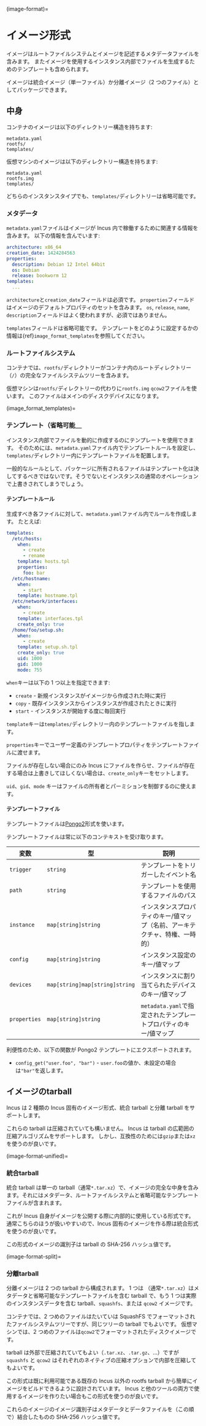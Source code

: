 (image-format)=
# イメージ形式

イメージはルートファイルシステムとイメージを記述するメタデータファイルを含みます。
またイメージを使用するインスタンス内部でファイルを生成するためのテンプレートも含められます。

イメージは統合イメージ（単一ファイル）か分離イメージ（2 つのファイル）としてパッケージできます。

## 中身

コンテナのイメージは以下のディレクトリー構造を持ちます:

```
metadata.yaml
rootfs/
templates/
```

仮想マシンのイメージは以下のディレクトリー構造を持ちます:

```
metadata.yaml
rootfs.img
templates/
```

どちらのインスタンスタイプでも、`templates/`ディレクトリーは省略可能です。

### メタデータ

`metadata.yaml`ファイルはイメージが Incus 内で稼働するために関連する情報を含みます。
以下の情報を含んでいます:

```yaml
architecture: x86_64
creation_date: 1424284563
properties:
  description: Debian 12 Intel 64bit
  os: Debian
  release: bookworm 12
templates:
  ...
```

`architecture`と`creation_date`フィールドは必須です。
`properties`フィールドはイメージのデフォルトプロパティのセットを含みます。
`os`, `release`, `name`, `description`フィールドはよく使われますが、必須ではありません。

`templates`フィールドは省略可能です。
テンプレートをどのように設定するかの情報は{ref}`image_format_templates`を参照してください。

### ルートファイルシステム

コンテナでは、`rootfs/`ディレクトリーがコンテナ内のルートディレクトリー（`/`）の完全なファイルシステムツリーを含みます。

仮想マシンは`rootfs/`ディレクトリーの代わりに`rootfs.img` `qcow2`ファイルを使います。
このファイルはメインのディスクデバイスになります。

(image_format_templates)=
### テンプレート（省略可能＿

インスタンス内部でファイルを動的に作成するのにテンプレートを使用できます。
そのためには、`metadata.yaml`ファイル内でテンプレートルールを設定し、`templates/`ディレクトリー内にテンプレートファイルを配置します。

一般的なルールとして、パッケージに所有されるファイルはテンプレート化は決してするべきではないです。そうでないとインスタンスの通常のオペレーションで上書きされてしまうでしょう。

#### テンプレートルール

生成すべき各ファイルに対して、`metadata.yaml`ファイル内でルールを作成します。
たとえば:

```yaml
templates:
  /etc/hosts:
    when:
      - create
      - rename
    template: hosts.tpl
    properties:
      foo: bar
  /etc/hostname:
    when:
      - start
    template: hostname.tpl
  /etc/network/interfaces:
    when:
      - create
    template: interfaces.tpl
    create_only: true
  /home/foo/setup.sh:
    when:
      - create
    template: setup.sh.tpl
    create_only: true
    uid: 1000
    gid: 1000
    mode: 755
```

`when`キーは以下の 1 つ以上を指定できます:

- `create` - 新規インスタンスがイメージから作成された時に実行
- `copy` - 既存インスタンスからインスタンスが作成されたときに実行
- `start` - インスタンスが開始する度に毎回実行

`template`キーは`templates/`ディレクトリー内のテンプレートファイルを指します。

`properties`キーでユーザー定義のテンプレートプロパティをテンプレートファイルに渡せます。

ファイルが存在しない場合にのみ Incus にファイルを作らせ、ファイルが存在する場合は上書きしてほしくない場合は、`create_only`キーをセットします。

`uid`、`gid`、`mode` キーはファイルの所有者とパーミションを制御するのに使えます。

#### テンプレートファイル

テンプレートファイルは[Pongo2](https://www.schlachter.tech/solutions/pongo2-template-engine/)形式を使います。

テンプレートファイルは常に以下のコンテキストを受け取ります。

| 変数           | 型                               | 説明
| -------------- | -------------------------------- | ------------------------------------------------------------------------------------- |
| `trigger`      | `string`                         | テンプレートをトリガーしたイベント名                                                  |
| `path`         | `string`                         | テンプレートを使用するファイルのパス                                                  |
| `instance`     | `map[string]string`              | インスタンスプロパティのキー/値マップ（名前、アーキテクチャ、特権、一時的）           |
| `config`       | `map[string]string`              | インスタンス設定のキー/値マップ                                                       |
| `devices`      | `map[string]map[string]string`   | インスタンスに割り当てられたデバイスのキー/値マップ                                   |
| `properties`   | `map[string]string`              | `metadata.yaml`で指定されたテンプレートプロパティのキー/値マップ                      |

利便性のため、以下の関数が Pongo2 テンプレートにエクスポートされます。

- `config_get("user.foo", "bar")` - `user.foo`の値か、未設定の場合は`"bar"`を返します。

## イメージのtarball

Incus は 2 種類の Incus 固有のイメージ形式、統合 tarball と分離 tarball をサポートします。

これらの tarball は圧縮されていても構いません。
Incus は tarball の広範囲の圧縮アルゴリズムをサポートします。
しかし、互換性のためには`gzip`または`xz`を使うのが良いです。

(image-format-unified)=
### 統合tarball

統合 tarball は単一の tarball（通常`*.tar.xz`）で、イメージの完全な中身を含みます。それにはメタデータ、ルートファイルシステムと省略可能なテンプレートファイルが含まれます。

これが Incus 自身がイメージを公開する際に内部的に使用している形式です。
通常こちらのほうが扱いやすいので、Incus 固有のイメージを作る際は統合形式を使うのが良いです。

この形式のイメージの識別子は tarball の SHA-256 ハッシュ値です。

(image-format-split)=
### 分離tarball

分離イメージは 2 つの tarball から構成されます。
1 つは （通常`*.tar.xz`）はメタデータと省略可能なテンプレートファイルを含む tarball で、もう 1 つは実際のインスタンスデータを含む tarball、`squashfs`、または `qcow2` イメージです。

コンテナでは、2 つめのファイルはたいていは SquashFS でフォーマットされたファイルシステムツリーですが、同じツリーの tarball でもよいです。
仮想マシンでは、2 つめのファイルは`qcow2`でフォーマットされたディスクイメージです。

tarball は外部で圧縮されていてもよい（`.tar.xz`、`.tar.gz`、…）ですが `squashfs` と `qcow2` はそれぞれのネイティブの圧縮オプションで内部を圧縮してもよいです。

この形式は既に利用可能である既存の Incus 以外の rootfs tarball から簡単にイメージをビルドできるように設計されています。
Incus と他のツールの両方で使用するイメージを作りたい場合もこの形式を使うのが良いです。

これらのイメージのイメージ識別子はメタデータとデータファイルを（この順で）結合したものの SHA-256 ハッシュ値です。
